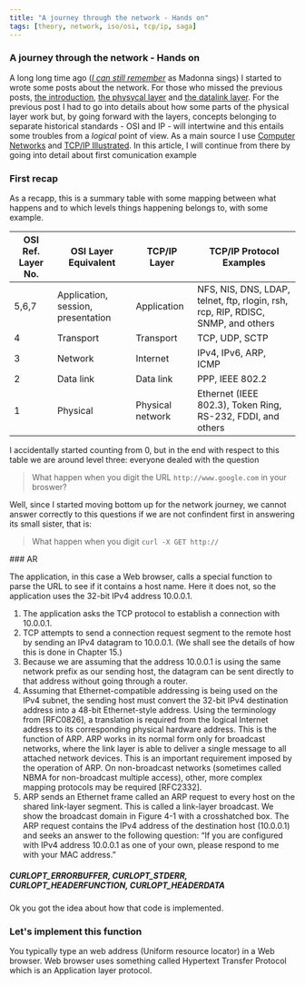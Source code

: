```yaml
---
title: "A journey through the network - Hands on"
tags: [theory, network, iso/osi, tcp/ip, saga]
---
```


### A journey through the network - Hands on
A long long time ago ([*I can still remember*](https://www.youtube.com/watch?v=uxYpS_bVdhk) as Madonna sings) I started to wrote some posts about the network. For those who missed the previous posts, [the introduction](https://madeddu.xyz/posts/network-layers-0), [the physycal layer](https://madeddu.xyz/posts/network-layers-1) and [the datalink layer](https://madeddu.xyz/posts/network-layers-2). For the previous post I had to go into details about how some parts of the physical layer work but, by going forward with the layers, concepts belonging to separate historical standards - OSI and IP - will intertwine and this entails some troubles from a _logical_ point of view.
As a main source I use [Computer Networks](https://www.amazon.it/gp/product/9332518742/ref=oh_aui_detailpage_o01_s00?ie=UTF8&psc=1) and [TCP/IP Illustrated](https://www.amazon.it/gp/product/9332535957/ref=oh_aui_detailpage_o02_s00?ie=UTF8&psc=1). In this article, I will continue from there by going into detail about first comunication example

### First recap
As a recapp, this is a summary table with some mapping between what happens and to which levels things happening belongs to, with some example.

| OSI Ref. Layer No. | OSI Layer Equivalent               | TCP/IP Layer     | TCP/IP Protocol Examples                                                         |
|--------------------|------------------------------------|------------------|----------------------------------------------------------------------------------|
| 5,6,7              | Application, session, presentation | Application      | NFS, NIS, DNS, LDAP, telnet, ftp, rlogin, rsh, rcp, RIP, RDISC, SNMP, and others |
| 4                  | Transport                          | Transport        | TCP, UDP, SCTP                                                                   |
| 3                  | Network                            | Internet         | IPv4, IPv6, ARP, ICMP                                                            |
| 2                  | Data link                          | Data link        | PPP, IEEE 802.2                                                                  |
| 1                  | Physical                           | Physical network | Ethernet (IEEE 802.3), Token Ring, RS-232, FDDI, and others                      |

I accidentally started counting from 0, but in the end with respect to this table we are around level three: everyone dealed with the question

> What happen when you digit the URL `http://www.google.com` in your broswer?

Well, since I started moving bottom up for the network journey, we cannot answer correctly to this questions if we are not confindent first in answering its small sister, that is:

> What happen when you digit `curl -X GET http://`

### AR

The application, in this case a Web browser, calls a special function to parse
the URL to see if it contains a host name. Here it does not, so the application
uses the 32-bit IPv4 address 10.0.0.1.
1. The application asks the TCP protocol to establish a connection with 10.0.0.1.
2. TCP attempts to send a connection request segment to the remote host by
sending an IPv4 datagram to 10.0.0.1. (We shall see the details of how this is
done in Chapter 15.)
4. Because we are assuming that the address 10.0.0.1 is using the same network prefix as our sending host, the datagram can be sent directly to that
address without going through a router.
5. Assuming that Ethernet-compatible addressing is being used on the IPv4
subnet, the sending host must convert the 32-bit IPv4 destination address
into a 48-bit Ethernet-style address. Using the terminology from [RFC0826],
a translation is required from the logical Internet address to its corresponding physical hardware address. This is the function of ARP. ARP works in
its normal form only for broadcast networks, where the link layer is able to
deliver a single message to all attached network devices. This is an important requirement imposed by the operation of ARP. On non-broadcast networks (sometimes called NBMA for non-broadcast multiple access), other,
more complex mapping protocols may be required [RFC2332].
6. ARP sends an Ethernet frame called an ARP request to every host on the
shared link-layer segment. This is called a link-layer broadcast. We show the
broadcast domain in Figure 4-1 with a crosshatched box. The ARP request
contains the IPv4 address of the destination host (10.0.0.1) and seeks an
answer to the following question: “If you are configured with IPv4 address
10.0.0.1 as one of your own, please respond to me with your MAC address.”

##### CURLOPT_ERRORBUFFER, CURLOPT_STDERR, CURLOPT_HEADERFUNCTION, CURLOPT_HEADERDATA
Ok you got the idea about how that code is implemented.

### Let's implement this function



You typically type an web address (Uniform resource locator) in a Web browser. Web browser uses something called  Hypertext Transfer Protocol which is an Application layer protocol.

